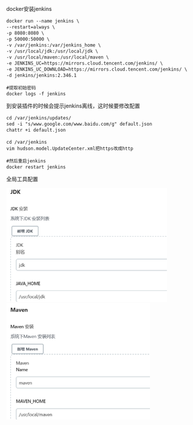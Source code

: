 docker安装jenkins

```shell
docker run --name jenkins \
--restart=always \
-p 8080:8080 \
-p 50000:50000 \
-v /var/jenkins:/var/jenkins_home \
-v /usr/local/jdk:/usr/local/jdk \
-v /usr/local/maven:/usr/local/maven \
-e JENKINS_UC=https://mirrors.cloud.tencent.com/jenkins/ \
-e JENKINS_UC_DOWNLOAD=https://mirrors.cloud.tencent.com/jenkins/ \
-d jenkins/jenkins:2.346.1

#提取初始密码
docker logs -f jenkins
```

到安装插件的时候会提示jenkins离线，这时候要修改配置

```shell
cd /var/jenkins/updates/
sed -i "s/www.google.com/www.baidu.com/g" default.json
chattr +i default.json

cd /var/jenkins
vim hudson.model.UpdateCenter.xml把https改成http

#然后重启jenkins
docker restart jenkins
```



全局工具配置

<img src="assets/image-20230613114110422.png" alt="image-20230613114110422" style="zoom:67%;" />

<img src="assets/image-20230613114121310.png" alt="image-20230613114121310" style="zoom:67%;" />